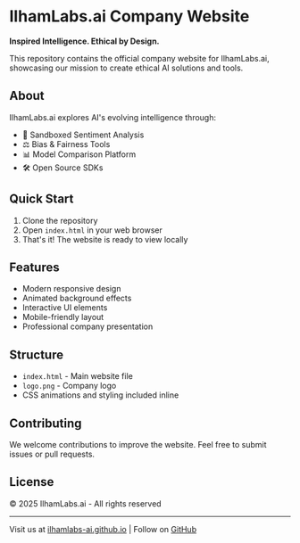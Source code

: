 # IlhamLabs.ai Company Website

**Inspired Intelligence. Ethical by Design.**

This repository contains the official company website for IlhamLabs.ai, showcasing our mission to create ethical AI solutions and tools.

## About

IlhamLabs.ai explores AI's evolving intelligence through:
- 🧪 Sandboxed Sentiment Analysis
- ⚖️ Bias & Fairness Tools  
- 📊 Model Comparison Platform
- 🛠️ Open Source SDKs

## Quick Start

1. Clone the repository
2. Open `index.html` in your web browser
3. That's it! The website is ready to view locally

## Features

- Modern responsive design
- Animated background effects
- Interactive UI elements
- Mobile-friendly layout
- Professional company presentation

## Structure

- `index.html` - Main website file
- `logo.png` - Company logo
- CSS animations and styling included inline

## Contributing

We welcome contributions to improve the website. Feel free to submit issues or pull requests.

## License

© 2025 IlhamLabs.ai - All rights reserved

---

Visit us at [ilhamlabs-ai.github.io](https://ilhamlabs-ai.github.io) | Follow on [GitHub](https://github.com/ilhamlabs-ai)